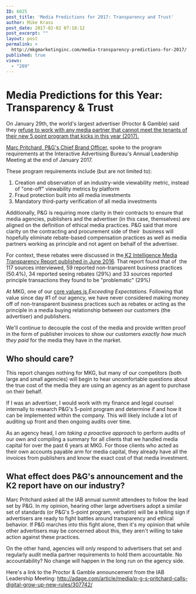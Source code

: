 ```yaml
---
ID: 6025
post_title: 'Media Predictions for 2017: Transparency and Trust'
author: Mike Krass
post_date: 2017-02-02 07:18:12
post_excerpt: ""
layout: post
permalink: >
  http://mkgmarketinginc.com/media-transparency-predictions-for-2017/
published: true
views:
  - "209"
---
```

<h1>Media Predictions for this Year: Transparency &amp; Trust</h1>
On January 29th, the world's largest advertiser (Proctor &amp; Gamble) said they <a href="http://adage.com/article/media/p-g-s-pritchard-calls-digital-grow-up-new-rules/307742/">refuse to work with any media partner that cannot meet the tenants of their new 5 point program that kicks in this year (2017).</a>

<a href="https://www.pg.com/en_US/downloads/company/executive_team/bios/pg_executive_bio_pritchard.pdf">Marc Pritchard, P&amp;G's Chief Brand Officer,</a> spoke to the program requirements at the Interactive Advertising Bureau's Annual Leadership Meeting at the end of January 2017.

These program requirements include (but are not limited to):
<ol>
 	<li>Creation and observation of an industry-wide viewability metric, instead of "one-off" viewability metrics by platform</li>
 	<li>Fraud protection built into all media investments</li>
 	<li>Mandatory third-party verification of all media investments</li>
</ol>
Additionally, P&amp;G is requiring more clarity in their contracts to ensure that media agencies, publishers and the advertiser (in this case, themselves) are aligned on the definition of ethical media practices. P&amp;G said that more clarity on the contracting and procurement side of their  business will hopefully eliminate rebate-based compensation practices as well as media partners working as principle and not agent on behalf of the advertiser.

For context, these rebates were discussed in the<a href="https://www.ana.net/content/show/id/pr-media-transparency"> K2 Intelligence Media Transparency Report published in June 2016</a>. That report found that of  the 117 sources interviewed, 59 reported non-transparent business practices (50.4%), 34 reported seeing rebates (29%) and 33 sources reported principle transactions they found to be "problematic" (29%)

At MKG, one of our <a href="http://mkgmarketinginc.com/about/values/">core values is </a><em>Exceeding Expectations. </em>Following that value since day #1 of our agency, we have never considered making money off of non-transparent business practices such as rebates or acting as the principle in a media buying relationship between our customers (the advertiser) and publishers.

We'll continue to decouple the cost of the media and provide written proof in the form of publisher invoices to show our customers <em>exactly how much they paid </em>for the media they have in the market.
<h2>Who should care?</h2>
This report changes nothing for MKG, but many of our competitors (both large and small agencies) will begin to hear uncomfortable questions about the true cost of the media they are using an agency as an agent to purchase on their behalf.

If I was an advertiser, I would work with my finance and legal counsel internally to research P&amp;G's 5-point program and determine if and how it can be implemented within the company. This will likely include a lot of auditing up front and then ongoing audits over time.

As an agency head, I <em>am taking a proactive approach </em>to perform audits of our own and compiling a summary for all clients that we handled media capital for over the past 6 years at MKG. For those clients who acted as their own accounts payable arm for media capital, they already have all the invoices from publishers and know the exact cost of that media investment.
<h2>What effect does P&amp;G's announcement and the K2 report have on our industry?</h2>
Marc Pritchard asked all the IAB annual summit attendees to follow the lead set by P&amp;G. In my opinion, hearing other large advertisers adopt a similar set of standards (or P&amp;G's 5-point program, verbatim) will be a telling sign if advertisers are ready to fight battles around transparency and ethical behavior. If P&amp;G marches into this fight alone, then it's my opinion that while other advertisers may be concerned about this, they aren't willing to take action against these practices.

On the other hand, agencies will only respond to advertisers that set and regularly audit media partner requirements to hold them accountable. No accountability? No change will happen in the long run on the agency side.

Here's a link to the Proctor &amp; Gamble announcement from the IAB Leadership Meeting: <a href="http://adage.com/article/media/p-g-s-pritchard-calls-digital-grow-up-new-rules/307742/">http://adage.com/article/media/p-g-s-pritchard-calls-digital-grow-up-new-rules/307742/</a>